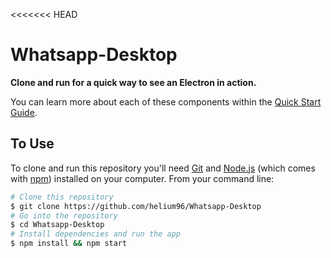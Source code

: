 <<<<<<< HEAD
# Whatsapp-Desktop

**Clone and run for a quick way to see an Electron in action.**


You can learn more about each of these components within the [Quick Start Guide](http://electron.atom.io/docs/latest/tutorial/quick-start).

## To Use

To clone and run this repository you'll need [Git](https://git-scm.com) and [Node.js](https://nodejs.org/en/download/) (which comes with [npm](http://npmjs.com)) installed on your computer. From your command line:

```bash
# Clone this repository
$ git clone https://github.com/helium96/Whatsapp-Desktop
# Go into the repository
$ cd Whatsapp-Desktop
# Install dependencies and run the app
$ npm install && npm start
```

